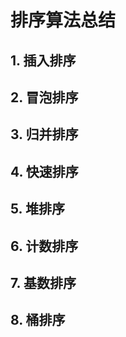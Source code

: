 # 排序算法总结


## 1. 插入排序

## 2. 冒泡排序

## 3. 归并排序

## 4. 快速排序

## 5. 堆排序

## 6. 计数排序

## 7. 基数排序

## 8. 桶排序
